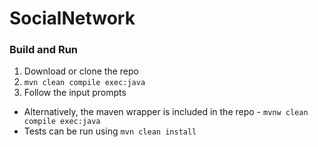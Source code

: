 # SocialNetwork

### Build and Run
1. Download or clone the repo
1. `mvn clean compile exec:java`
1. Follow the input prompts

- Alternatively, the maven wrapper is included in the repo - `mvnw clean compile exec:java`
- Tests can be run using `mvn clean install`
